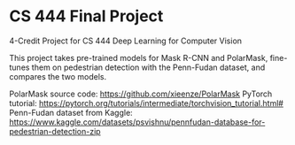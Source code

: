 # CS 444 Final Project
 4-Credit Project for CS 444 Deep Learning for Computer Vision

This project takes pre-trained models for Mask R-CNN and PolarMask, fine-tunes them on pedestrian detection with the Penn-Fudan dataset, and compares the two models.

PolarMask source code: https://github.com/xieenze/PolarMask
PyTorch tutorial: https://pytorch.org/tutorials/intermediate/torchvision_tutorial.html#
Penn-Fudan dataset from Kaggle: https://www.kaggle.com/datasets/psvishnu/pennfudan-database-for-pedestrian-detection-zip
